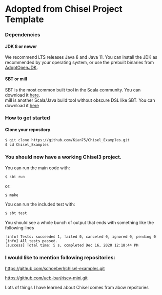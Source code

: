Adopted from Chisel Project Template
====================================


### Dependencies

#### JDK 8 or newer

We recommend LTS releases Java 8 and Java 11. You can install the JDK as recommended by your operating system, or use the prebuilt binaries from [AdoptOpenJDK](https://adoptopenjdk.net/).

#### SBT or mill

SBT is the most common built tool in the Scala community. You can download it [here](https://www.scala-sbt.org/download.html).  
mill is another Scala/Java build tool without obscure DSL like SBT. You can download it [here](https://github.com/com-lihaoyi/mill/releases)

### How to get started

#### Clone your repository

```sh
$ git clone https://github.com/Kian75/Chisel_Examples.git
$ cd Chisel_Examples
```
### You should now have a working Chisel3 project.

You can run the main code with:
```sh
$ sbt run
```
or:
```sh
$ make
```
You can run the included test with:
```sh
$ sbt test
```

You should see a whole bunch of output that ends with something like the following lines
```
[info] Tests: succeeded 1, failed 0, canceled 0, ignored 0, pending 0
[info] All tests passed.
[success] Total time: 5 s, completed Dec 16, 2020 12:18:44 PM
```
### I would like to mention following repositories:
https://github.com/schoeberl/chisel-examples.git

https://github.com/ucb-bar/riscv-mini.git

Lots of things I have learned about Chisel comes from abow repsitories
